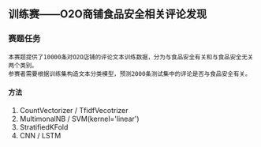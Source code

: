 ## 训练赛——O2O商铺食品安全相关评论发现
### 赛题任务
    本赛题提供了10000条对O2O店铺的评论文本训练数据，分为与食品安全有关和与食品安全无关两个类别。
    参赛者需要根据训练集构造文本分类模型，预测2000条测试集中的评论是否与食品安全有关。
    
#### 方法
1. CountVectorizer / TfidfVecotrizer
2. MultimonalNB / SVM(kernel='linear')
3. StratifiedKFold
4. CNN / LSTM
